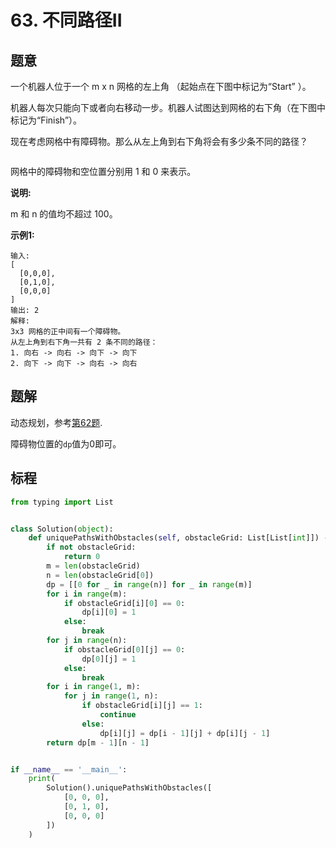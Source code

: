 # 63. 不同路径II

## 题意

一个机器人位于一个 m x n 网格的左上角 （起始点在下图中标记为“Start” ）。

机器人每次只能向下或者向右移动一步。机器人试图达到网格的右下角（在下图中标记为“Finish”）。

现在考虑网格中有障碍物。那么从左上角到右下角将会有多少条不同的路径？

![<map>](<https://assets.leetcode-cn.com/aliyun-lc-upload/uploads/2018/10/22/robot_maze.png>)

网格中的障碍物和空位置分别用 1 和 0 来表示。

**说明:**

m 和 n 的值均不超过 100。

**示例1:**

```
输入:
[
  [0,0,0],
  [0,1,0],
  [0,0,0]
]
输出: 2
解释:
3x3 网格的正中间有一个障碍物。
从左上角到右下角一共有 2 条不同的路径：
1. 向右 -> 向右 -> 向下 -> 向下
2. 向下 -> 向下 -> 向右 -> 向右
```

## 题解

动态规划，参考[第62题](https://github.com/hexsix/LeetCodeCN-Solutions/tree/master/Algorithms/0062.uniquePaths).

障碍物位置的`dp`值为0即可。

## 标程

```python
from typing import List


class Solution(object):
    def uniquePathsWithObstacles(self, obstacleGrid: List[List[int]]) -> int:
        if not obstacleGrid:
            return 0
        m = len(obstacleGrid)
        n = len(obstacleGrid[0])
        dp = [[0 for _ in range(n)] for _ in range(m)]
        for i in range(m):
            if obstacleGrid[i][0] == 0:
                dp[i][0] = 1
            else:
                break
        for j in range(n):
            if obstacleGrid[0][j] == 0:
                dp[0][j] = 1
            else:
                break
        for i in range(1, m):
            for j in range(1, n):
                if obstacleGrid[i][j] == 1:
                    continue
                else:
                    dp[i][j] = dp[i - 1][j] + dp[i][j - 1]
        return dp[m - 1][n - 1]


if __name__ == '__main__':
    print(
        Solution().uniquePathsWithObstacles([
            [0, 0, 0],
            [0, 1, 0],
            [0, 0, 0]
        ])
    )

```